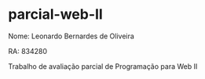 # parcial-web-II

Nome: Leonardo Bernardes de Oliveira

RA: 834280

Trabalho de avaliação parcial de Programação para Web II
